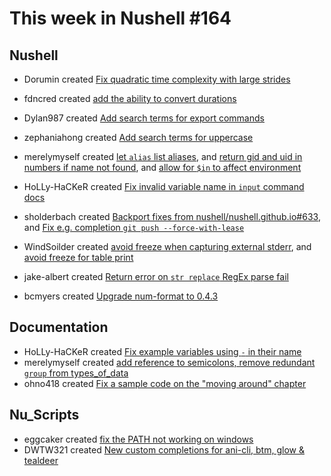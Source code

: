 # This week in Nushell #164


## Nushell


- Dorumin created [Fix quadratic time complexity with large strides](https://github.com/nushell/nushell/pull/6727)
- fdncred created [add the ability to convert durations](https://github.com/nushell/nushell/pull/6723)
- Dylan987 created [Add search terms for export commands](https://github.com/nushell/nushell/pull/6722)
- zephaniahong created [Add search terms for uppercase](https://github.com/nushell/nushell/pull/6720)
- merelymyself created [let `alias` list aliases](https://github.com/nushell/nushell/pull/6717), and [return gid and uid in numbers if name not found](https://github.com/nushell/nushell/pull/6684), and [allow for `$in` to affect environment](https://github.com/nushell/nushell/pull/6649)
- HoLLy-HaCKeR created [Fix invalid variable name in `input` command docs](https://github.com/nushell/nushell/pull/6716)

- sholderbach created [Backport fixes from nushell/nushell.github.io#633](https://github.com/nushell/nushell/pull/6712), and [Fix e.g. completion `git push --force-with-lease`](https://github.com/nushell/nushell/pull/6702)
- WindSoilder created [avoid freeze when capturing external stderr](https://github.com/nushell/nushell/pull/6700), and [avoid freeze for table print](https://github.com/nushell/nushell/pull/6688)
- jake-albert created [Return error on `str replace` RegEx parse fail](https://github.com/nushell/nushell/pull/6695)
- bcmyers created [Upgrade num-format to 0.4.3](https://github.com/nushell/nushell/pull/6694)

## Documentation

- HoLLy-HaCKeR created [Fix example variables using `-` in their name](https://github.com/nushell/nushell.github.io/pull/635)
- merelymyself created [add reference to semicolons, remove redundant `group` from types_of_data](https://github.com/nushell/nushell.github.io/pull/634)
- ohno418 created [Fix a sample code on the "moving around" chapter](https://github.com/nushell/nushell.github.io/pull/632)

## Nu_Scripts

- eggcaker created [fix the PATH not working on windows](https://github.com/nushell/nu_scripts/pull/305)
- DWTW321 created [New custom completions for ani-cli, btm, glow & tealdeer](https://github.com/nushell/nu_scripts/pull/304)
